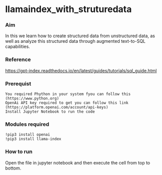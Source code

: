 # llamaindex_with_struturedata

### Aim
In this we learn how to create structured data from unstructured data, as well as analyze this structured data through augmented text-to-SQL capabilities.

### Reference
https://gpt-index.readthedocs.io/en/latest/guides/tutorials/sql_guide.html

### Prerequist 
`You required Phython in your system fyou can follow this (https://www.python.org)`<br/>
`OpenAi API key required to get you can follow this link (https://platform.openai.com/account/api-keys)` <br/>
`Install Jupyter Notebook to run the code` <br/>

### Modules required
`!pip3 install openai`<br/>
`!pip3 install llama-index`<br/>

### How to run
Open the file in jupyter notebook and then execute the cell from top to bottom.
